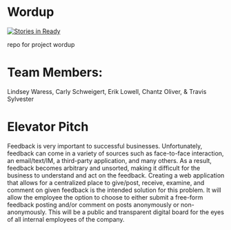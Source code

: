 # Wordup
[![Stories in Ready](https://badge.waffle.io/asu-cis-capstone/wordup.png?label=ready&title=Ready)](http://waffle.io/asu-cis-capstone/wordup)

repo for project wordup

# Team Members:
Lindsey Waress, Carly Schweigert, Erik Lowell, Chantz Oliver, & Travis Sylvester

# Elevator Pitch
Feedback is very important to successful businesses. Unfortunately, feedback can come in a variety of sources such as face-to-face interaction, an email/text/IM, a third-party application, and many others. As a result, feedback becomes arbitrary and unsorted, making it difficult for the business to understand and act on the feedback. Creating a web application that allows for a centralized place to give/post, receive, examine, and comment on given feedback is the intended solution for this problem. It will allow the employee the option to choose to either submit a free-form feedback posting and/or comment on posts anonymously or non-anonymously. This will be a public and transparent digital board for the eyes of all internal employees of the company.


